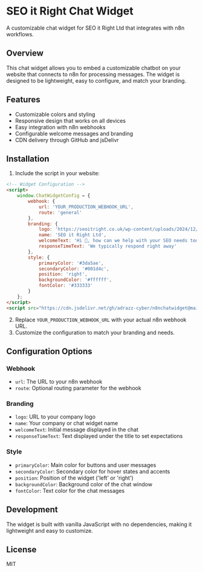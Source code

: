 # SEO it Right Chat Widget

A customizable chat widget for SEO it Right Ltd that integrates with n8n workflows.

## Overview

This chat widget allows you to embed a customizable chatbot on your website that connects to n8n for processing messages. The widget is designed to be lightweight, easy to configure, and match your branding.

## Features

- Customizable colors and styling
- Responsive design that works on all devices
- Easy integration with n8n webhooks
- Configurable welcome messages and branding
- CDN delivery through GitHub and jsDelivr

## Installation

1. Include the script in your website:

```html
<!-- Widget Configuration --> 
<script>
    window.ChatWidgetConfig = {
        webhook: {
            url: 'YOUR_PRODUCTION_WEBHOOK_URL',
            route: 'general'
        },
        branding: {
            logo: 'https://seoitright.co.uk/wp-content/uploads/2024/12/SEO-it-Right-02-scaled.jpg',
            name: 'SEO it Right Ltd',
            welcomeText: 'Hi 👋, how can we help with your SEO needs today?',
            responseTimeText: 'We typically respond right away'
        },
        style: {
            primaryColor: '#3da5ae',
            secondaryColor: '#001d4c',
            position: 'right',
            backgroundColor: '#ffffff',
            fontColor: '#333333'
        }
    };
</script>
<script src="https://cdn.jsdelivr.net/gh/adrazz-cyber/n8nchatwidget@main/chat-widget.js"></script>
```

2. Replace `YOUR_PRODUCTION_WEBHOOK_URL` with your actual n8n webhook URL.
3. Customize the configuration to match your branding and needs.

## Configuration Options

### Webhook

- `url`: The URL to your n8n webhook
- `route`: Optional routing parameter for the webhook

### Branding

- `logo`: URL to your company logo
- `name`: Your company or chat widget name
- `welcomeText`: Initial message displayed in the chat
- `responseTimeText`: Text displayed under the title to set expectations

### Style

- `primaryColor`: Main color for buttons and user messages
- `secondaryColor`: Secondary color for hover states and accents
- `position`: Position of the widget ('left' or 'right')
- `backgroundColor`: Background color of the chat window
- `fontColor`: Text color for the chat messages

## Development

The widget is built with vanilla JavaScript with no dependencies, making it lightweight and easy to customize.

## License

MIT
